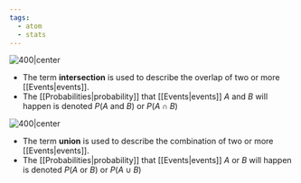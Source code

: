 ```yaml
---
tags:
  - atom
  - stats
---
```

![400|center](intersections.excalidraw.svg)
- The term **intersection** is used to describe the overlap of two or more [[Events|events]].
- The [[Probabilities|probability]] that [[Events|events]] $A$ and $B$ will happen is denoted $P(A \text{ and } B)$ or $P(A \cap B)$

![400|center](unions.excalidraw.svg)
- The term **union** is used to describe the combination of two or more [[Events|events]].
- The [[Probabilities|probability]] that [[Events|events]] $A$ or $B$ will happen is denoted $P(A \text{ or } B)$ or $P(A \cup B)$